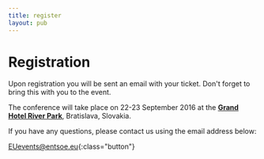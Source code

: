 ```yaml
---
title: register
layout: pub
---
```

<div class="section row text-center" markdown="1">
    
# Registration

Upon registration you will be sent an email with your ticket. Don't forget to bring this with you to the event.

The conference will take place on 22-23 September 2016 at the [**Grand Hotel River Park**](https://goo.gl/maps/czETZzEoqom), Bratislava, Slovakia.

If you have any questions, please contact us using the email address below:

[EUevents@entsoe.eu](mailto:EUevents@entsoe.eu){:class="button"}

<!-- place this in your head tag -->
<script src='https://js.tito.io/v1' async></script>

<!-- place this where you want the widget to appear -->
<tito-widget event="entso-e/cee-conference" ssl-check-disabled></tito-widget>
</div>

<!-- for basic styles include a link to our stylesheet. -->
<!-- fancy something more adventurous? Copy it and roll your own! -->
<link rel="stylesheet" type="text/css" href='https://css.tito.io/v1' />

<script type="text/javascript" src="{{'/assets/js/app.js' | prepend: site.baseurl}}"></script>

<style type="text/css">
    .tito-wrapper {
    border: 1px solid #ccc;
    border-radius: 3px;
    background: #f1f1f1;
    font-family: sans-serif;
    color: #333;
    margin: 50px auto;
    max-width: 550px;
    padding: 20px 20px 0 20px;
    width: 100%;
}
label.tito-ticket-name {
    display: block;
    margin: 0;
    font-size: 0.76087rem;
    font-weight: normal;
    line-height: 1.8;
    color: #0a0a0a;
    font-weight: 900;
    text-align: left;
}
.tito-ticket-description {text-align: left;}
.tito-ticket-name-wrapper, .tito-ticket-price-quantity-wrapper, .tito-ticket-status, .tito-ticket-status-sold-out {vertical-align: top;}
</style>